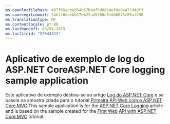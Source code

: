 ```yaml
---
ms.openlocfilehash: 497f65ecee854b57b8af5d08b4ef0e04471d49f3
ms.sourcegitcommit: 24b1f6decbb17bb22a45166e5fdb0845c65af498
ms.translationtype: MT
ms.contentlocale: pt-BR
ms.lasthandoff: 03/01/2019
ms.locfileid: "57044323"
---
```

# <a name="aspnet-core-logging-sample-application"></a><span data-ttu-id="61e90-101">Aplicativo de exemplo de log do ASP.NET Core</span><span class="sxs-lookup"><span data-stu-id="61e90-101">ASP.NET Core logging sample application</span></span>

<span data-ttu-id="61e90-102">Este aplicativo de exemplo destina-se ao artigo [Log do ASP.NET Core](https://docs.microsoft.com/aspnet/core/fundamentals/logging/index) e se baseia na amostra criada para o tutorial [Primeira API Web com o ASP.NET Core MVC](https://docs.microsoft.com/aspnet/core/tutorials/first-web-api).</span><span class="sxs-lookup"><span data-stu-id="61e90-102">This sample application is for the [ASP.NET Core Logging](https://docs.microsoft.com/aspnet/core/fundamentals/logging/index) article and is based on the sample created for the [First Web API with ASP.NET Core MVC](https://docs.microsoft.com/aspnet/core/tutorials/first-web-api) tutorial.</span></span>
